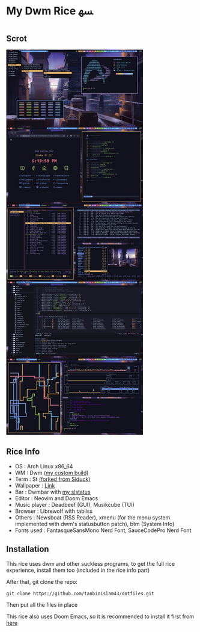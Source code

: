 # My Dwm Rice ﳨ 
## Scrot

![](rice.png)

## Rice Info

* OS : Arch Linux x86_64
* WM : Dwm [(my custom build)](https://github.com/tanbinislam43/dwm)
* Term : St [(forked from Siduck)](https://github.com/siduck/st)
* Wallpaper : [Link](https://github.com/TanbinIslam43/collected-wallpapers/blob/main/57.jpg)
* Bar : Dwmbar with [my slstatus](https://github.com/tanbinislam43/slstatus)
* Editor : Neovim and Doom Emacs
* Music player : Deadbeef (GUI), Musikcube (TUI)
* Browser : Librewolf with tabliss
* Others : Newsboat (RSS Reader), xmenu (for the menu system implemented with dwm's statusbutton patch), btm (System Info)
* Fonts used : FantasqueSansMono Nerd Font, SauceCodePro Nerd Font
## Installation

This rice uses dwm and other suckless programs, to get the full rice experience, install them too (included in the rice info part)

After that, git clone the repo:

```
git clone https://github.com/tanbinislam43/dotfiles.git
```
Then put all the files in place

This rice also uses Doom Emacs, so it is recommended to install it first from [here](https://github.com/doomemacs/doomemacs)

